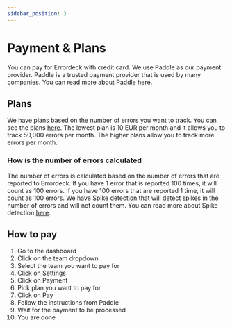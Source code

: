 ```yaml
---
sidebar_position: 3
---
```


# Payment & Plans

You can pay for Errordeck with credit card. We use Paddle as our payment provider. Paddle is a trusted payment provider that is used by many companies. You can read more about Paddle [here](https://paddle.com/).

## Plans

We have plans based on the number of errors you want to track. You can see the plans [here](https://www.errordeck.com/pricing). The lowest plan is 10 EUR per month and it allows you to track 50,000 errors per month. The higher plans allow you to track more errors per month.

### How is the number of errors calculated

The number of errors is calculated based on the number of errors that are reported to Errordeck. If you have 1 error that is reported 100 times, it will count as 100 errors. If you have 100 errors that are reported 1 time, it will count as 100 errors. We have Spike detection that will detect spikes in the number of errors and will not count them. You can read more about Spike detection [here](/payment/spike-detection).

## How to pay

1. Go to the dashboard
2. Click on the team dropdown
3. Select the team you want to pay for
4. Click on Settings
5. Click on Payment
6. Pick plan you want to pay for
7. Click on Pay
8. Follow the instructions from Paddle
9. Wait for the payment to be processed
10. You are done